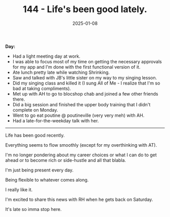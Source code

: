 ﻿---
title: 144 - Life's been good lately.
date: 2025-01-08
categories: ["daily"]
tags: posts

---
**Day:** 

- Had a light meeting day at work.
- I was able to focus most of my time on getting the necessary approvals for my app and I'm done with the first functional version of it.
- Ate lunch pretty late while watching Shrinking.
- Saw and talked with JB's little sister on my way to my singing lesson.
- Did my singing class and killed it (I sung All of Me - I realize that I'm so bad at taking compliments).
- Met up with AH to go to blocshop chab and joined a few other friends there.
- Did a big session and finished the upper body training that I didn't complete on Monday.
- Went to go eat poutine @ poutineville (very very meh) with AH.
- Had a late-for-the-weekday talk with her.
---
Life has been good recently.

Everything seems to flow smoothly (except for my overthinking with AT).

I'm no longer pondering about my career choices or what I can do to get ahead or to become rich or side-hustle and all that blabla.

I'm just being present every day.

Being flexible to whatever comes along.

I really like it.

I'm excited to share this news with RH when he gets back on Saturday.

It's late so imma stop here.
